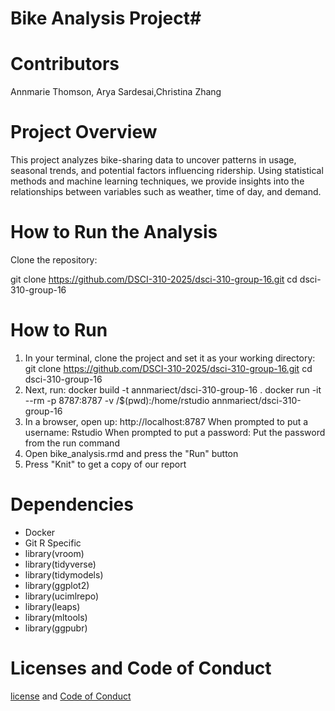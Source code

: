 # Bike Analysis Project#

# Contributors

Annmarie Thomson, Arya Sardesai,Christina Zhang


# Project Overview

This project analyzes bike-sharing data to uncover patterns in usage, seasonal trends, and potential factors influencing ridership. Using statistical methods and machine learning techniques, we provide insights into the relationships between variables such as weather, time of day, and demand.

# How to Run the Analysis

Clone the repository:

git clone https://github.com/DSCI-310-2025/dsci-310-group-16.git
cd dsci-310-group-16

# How to Run
1. In your terminal, clone the project and set it as your working directory:
git clone https://github.com/DSCI-310-2025/dsci-310-group-16.git
cd dsci-310-group-16
2. Next, run:
docker build -t annmariect/dsci-310-group-16 .
docker run -it --rm -p 8787:8787 -v /$(pwd):/home/rstudio annmariect/dsci-310-group-16
4. In a browser, open up: http://localhost:8787
When prompted to put a username: Rstudio
When prompted to put a password: Put the password from the run command
5. Open bike_analysis.rmd and press the "Run" button
6. Press "Knit" to get a copy of our report

# Dependencies
- Docker
- Git
R Specific
- library(vroom)
- library(tidyverse)
- library(tidymodels)
- library(ggplot2)
- library(ucimlrepo)
- library(leaps)
- library(mltools)
- library(ggpubr)

# Licenses and Code of Conduct
[license](LICENSE) and [Code of Conduct](CODE_OF_CONDUCT.md)



